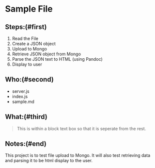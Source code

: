 Sample File
==============


Steps:(#first)
----------

1. Read the File
2. Create a JSON object
3. Upload to Mongo
4. Retrieve JSON object from Mongo
5. Parse the JSON text to HTML (using Pandoc)
6. Display to user


Who:(#second)
-----------

- server.js
- index.js
- sample.md

What:(#third)
-----------

> 
> This is within a block
> text box so that it is
> seperate from the rest.
>


Notes:(#end)
------------

This project is to test file upload to Mongo. It will also test retrieving data and parsing it to be html display to the user.


